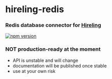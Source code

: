 # hireling-redis

### Redis database connector for [Hireling](https://github.com/Hireling/hireling)

[![npm version](https://badge.fury.io/js/hireling-redis.svg)](https://badge.fury.io/js/hireling-redis)

### **NOT production-ready at the moment**
  - API is unstable and will change
  - documentation will be published once stable
  - use at your own risk
